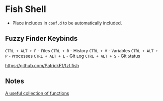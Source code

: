 # Fish Shell

* Place includes in `conf.d` to be automatically included.

## Fuzzy Finder Keybinds

`CTRL + ALT + F` - `F`iles
`CTRL + R` - History
`CTRL + V` - `V`ariables
`CTRL + ALT + P` - `P`rocesses
`CTRL + ALT + L` - Git `L`og
`CTRL + ALT + S` - Git `S`tatus

<https://github.com/PatrickF1/fzf.fish>

## Notes

[A useful collection of functions](https://github.com/razzius/fish-functions?tab=readme-ov-file#backup-file-source)
